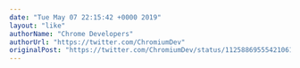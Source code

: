 ```yaml
---
date: "Tue May 07 22:15:42 +0000 2019"
layout: "like"
authorName: "Chrome Developers"
authorUrl: "https://twitter.com/ChromiumDev"
originalPost: "https://twitter.com/ChromiumDev/status/1125886955542106112"
---
```


